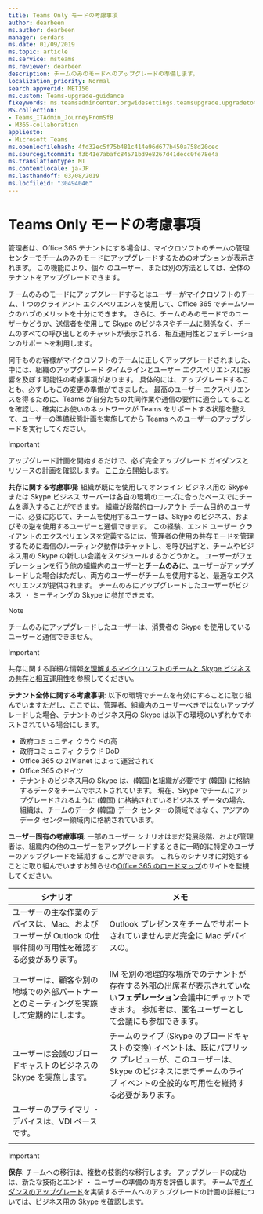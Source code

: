 ```yaml
---
title: Teams Only モードの考慮事項
author: dearbeen
ms.author: dearbeen
manager: serdars
ms.date: 01/09/2019
ms.topic: article
ms.service: msteams
ms.reviewer: dearbeen
description: チームのみのモードへのアップグレードの準備します。
localization_priority: Normal
search.appverid: MET150
ms.custom: Teams-upgrade-guidance
f1keywords: ms.teamsadmincenter.orgwidesettings.teamsupgrade.upgradetoteams
MS.collection:
- Teams_ITAdmin_JourneyFromSfB
- M365-collaboration
appliesto:
- Microsoft Teams
ms.openlocfilehash: 4fd32ec5f75b481c414e96d677b450a758d20cec
ms.sourcegitcommit: f3b41e7abafc84571bd9e8267d41decc0fe78e4a
ms.translationtype: MT
ms.contentlocale: ja-JP
ms.lasthandoff: 03/08/2019
ms.locfileid: "30494046"
---
```

# <a name="teams-only-mode-considerations"></a>Teams Only モードの考慮事項

管理者は、Office 365 テナントにする場合は、マイクロソフトのチームの管理センターでチームのみのモードにアップグレードするためのオプションが表示されます。 この機能により、個々 のユーザー、または別の方法としては、全体のテナントをアップグレードできます。  

チームのみのモードにアップグレードするとはユーザーがマイクロソフトのチーム、1 つのクライアント エクスペリエンスを使用して、Office 365 でチームワークのハブのメリットを十分にできます。 さらに、チームのみのモードでのユーザーかどうか、送信者を使用して Skype のビジネスやチームに関係なく、チームのすべての呼び出しとのチャットが表示される、相互運用性とフェデレーションのサポートを利用します。

何千ものお客様がマイクロソフトのチームに正しくアップグレードされました、中には、組織のアップグレード タイムラインとユーザー エクスペリエンスに影響を及ぼす可能性の考慮事項があります。 具体的には、アップグレードすることも、必ずしもこの変更の準備ができました。 最高のユーザー エクスペリエンスを得るために、Teams が自分たちの共同作業や通信の要件に適合してることを確認し、確実にお使いのネットワークが Teams をサポートする状態を整えて、ユーザーの準備状態計画を実施してから Teams へのユーザーのアップグレードを実行してください。 

> [!IMPORTANT]
> アップグレード計画を開始するだけで、必ず完全アップグレード ガイダンスとリソースの計画を確認します。 [ここから開始](upgrade-introduction.md)します。 

**共存に関する考慮事項**: 組織が既にを使用してオンライン ビジネス用の Skype または Skype ビジネス サーバーは各自の環境のニーズに合ったペースでにチームを導入することができます。 組織が段階的ロールアウト チーム目的のユーザーに、必要に応じて、チームを使用するユーザーは、Skype のビジネス、およびその逆を使用するユーザーと通信できます。 この経験、エンド ユーザー クライアントのエクスペリエンスを定義するには、管理者の使用の共存モードを管理するために着信のルーティング動作はチャットし、を呼び出すと、チームやビジネス用の Skype の新しい会議をスケジュールするかどうかと。 ユーザーがフェデレーションを行う他の組織内のユーザーと**チームのみ**に、ユーザーがアップグレードした場合はただし、両方のユーザーがチームを使用すると、最適なエクスペリエンスが提供されます。 チームのみにアップグレードしたユーザーがビジネス ・ ミーティングの Skype に参加できます。 

> [!NOTE]
> チームのみにアップグレードしたユーザーは、消費者の Skype を使用しているユーザーと通信できません。

> [!IMPORTANT]
> 共存に関する詳細な情報[を理解するマイクロソフトのチームと Skype ビジネスの共存と相互運用性](teams-and-skypeforbusiness-coexistence-and-interoperability.md)を参照してください。 

**テナント全体に関する考慮事項**: 以下の環境でチームを有効にすることに取り組んでいますただし、ここでは、管理者、組織内のユーザーべきではないアップグレードした場合、テナントのビジネス用の Skype は以下の環境のいずれかでホストされている場合にします。

 - 政府コミュニティ クラウドの高
 - 政府コミュニティ クラウド DoD
 - Office 365 の 21Vianet によって運営されて
 - Office 365 のドイツ
 - テナントのビジネス用の Skype は、(韓国)**と**組織が必要です (韓国) に格納するデータをチームでホストされています。 現在、Skype でチームにアップグレードされるように (韓国) に格納されているビジネス データの場合、組織は、チームのデータ (韓国) データ センターの領域ではなく、アジアのデータ センター領域内に格納されています。

**ユーザー固有の考慮事項**: 一部のユーザー シナリオはまだ発展段階、および管理者は、組織内の他のユーザーをアップグレードするときに一時的に特定のユーザーのアップグレードを延期することができます。 これらのシナリオに対処することに取り組んでいますお知らせの[Office 365 のロードマップ](https://www.microsoft.com/en-us/microsoft-365/roadmap)のサイトを監視してください。

| シナリオ | メモ |
|----------|-------|
|ユーザーの主な作業のデバイスは、Mac、およびユーザーが Outlook の仕事仲間の可用性を確認する必要があります。 | Outlook プレゼンスをチームでサポートされていませんまだ完全に Mac デバイスの。 |
| ユーザーは、顧客や別の地域での外部パートナーとのミーティングを実施して定期的にします。 | IM を別の地理的な場所でのテナントが存在する外部の出席者が表示されていない**フェデレーション**会議中にチャットできます。 参加者は、匿名ユーザーとして会議にも参加できます。 |
| ユーザーは会議のブロードキャストのビジネスの Skype を実施します。 |  チームのライブ (Skype のブロードキャストの交換) イベントは、既にパブリック プレビューが、このユーザーは、Skype のビジネスにまでチームのライブ イベントの全般的な可用性を維持する必要があります。
| ユーザーのプライマリ ・ デバイスは、VDI ベースです。 | |
|||

> [!IMPORTANT]
> **保存**: チームへの移行は、複数の技術的な移行します。 アップグレードの成功は、新たな技術とエンド ・ ユーザーの準備の両方を評価します。 チームで[ガイダンスのアップグレード](upgrade-framework.md)を実装するチームへのアップグレードの計画の詳細については、ビジネス用の Skype を確認します。  
